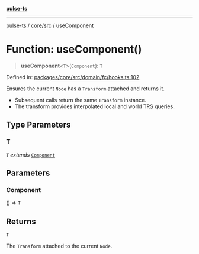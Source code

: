 [**pulse-ts**](../../../README.md)

***

[pulse-ts](../../../README.md) / [core/src](../README.md) / useComponent

# Function: useComponent()

> **useComponent**\<`T`\>(`Component`): `T`

Defined in: [packages/core/src/domain/fc/hooks.ts:102](https://github.com/jlehett/pulse-ts/blob/a2a18767041a6b69ca4c5f6131d2de266097750e/packages/core/src/domain/fc/hooks.ts#L102)

Ensures the current `Node` has a `Transform` attached and returns it.

- Subsequent calls return the same `Transform` instance.
- The transform provides interpolated local and world TRS queries.

## Type Parameters

### T

`T` *extends* [`Component`](../classes/Component.md)

## Parameters

### Component

() => `T`

## Returns

`T`

The `Transform` attached to the current `Node`.
